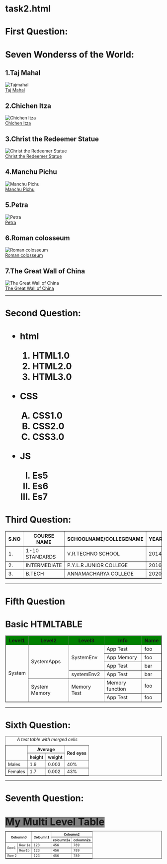 # task2.html<!DOCTYPE html>
<html>
<head>
<title>Tags</title>
</head>
<body>
<h1>First Question:</h1>
<h1>Seven Wonderss of the World:</h1>
<h2>1.Taj Mahal</h2>
<img src="https://upload.wikimedia.org/wikipedia/commons/thumb/6/67/Taj_Mahal_in_India_-_Kristian_Bertel.jpg/330px-Taj_Mahal_in_India_-_Kristian_Bertel.jpg"alt="Tajmahal"/>
<br>
<a href="https://en.wikipedia.org/wiki/Taj_Mahal"alt="Taj Mahal">Taj Mahal</a>
<h2>2.Chichen Itza</h2>
<img src="https://upload.wikimedia.org/wikipedia/commons/thumb/5/51/Chichen_Itza_3.jpg/540px-Chichen_Itza_3.jpg"alt="Chichen Itza"/>
<br>
<a href="https://en.wikipedia.org/wiki/Chichen_Itza"alt="Chichen Itza">Chichen Itza</a>
<h2>3.Christ the Redeemer Statue</h2>
<img src="https://upload.wikimedia.org/wikipedia/commons/thumb/e/e7/Aerial_view_of_the_Statue_of_Christ_the_Redeemer.jpg/330px-Aerial_view_of_the_Statue_of_Christ_the_Redeemer.jpg"alt="Christ the Redeemer Statue"/>
<br>
<a href="https://en.wikipedia.org/wiki/Christ_the_Redeemer_(statue)"alt="Christ the Redeemer Statue">Christ the Redeemer Statue</a>
<h2>4.Manchu Pichu</h2>
<img src="https://upload.wikimedia.org/wikipedia/commons/thumb/e/eb/Machu_Picchu%2C_Peru.jpg/450px-Machu_Picchu%2C_Peru.jpg"alt="Manchu Pichu"/>
<br>
<a href="https://en.wikipedia.org/wiki/Machu_Picchu"alt="Manchu Pichu">Manchu Pichu</a>
<h2>5.Petra</h2>
<img src="https://upload.wikimedia.org/wikipedia/commons/thumb/2/2f/Treasury_petra_crop.jpeg/300px-Treasury_petra_crop.jpeg"alt="Petra"/>
<br>
<a href="https://en.wikipedia.org/wiki/Petra"alt="Petra">Petra</a>
<h2>6.Roman colosseum</h2>
<img src="https://upload.wikimedia.org/wikipedia/commons/thumb/d/de/Colosseo_2020.jpg/375px-Colosseo_2020.jpg"alt="Roman colosseum"/>
<br>
<a href="https://en.wikipedia.org/wiki/Colosseum"alt="Roman colosseum">Roman colosseum</a>
<h2>7.The Great Wall of China</h2>
<img src="https://upload.wikimedia.org/wikipedia/commons/thumb/2/23/The_Great_Wall_of_China_at_Jinshanling-edit.jpg/360px-The_Great_Wall_of_China_at_Jinshanling-edit.jpg"alt="The Great Wall of China"/>
<br>
<a href="https://en.wikipedia.org/wiki/Great_Wall_of_China"alt="The Great Wall of China">The Great Wall of China</a>
<br>
<hr>
<h1>Second Question:</h1>
<h1>
<ul type="dot">
<li>html</li>
</ul>
<dl>
<ol type="1">
<dd><li>HTML1.0 </li></dd>
<dd><li>HTML2.0</li></dd>
<dd><li>HTML3.0 </li></dd>
</ol>
</dl>
<ul type="dot">
<li>CSS</li>
</ul>
<dl>
<ol type="A">
<dd><li>CSS1.0 </li></dd>
<dd><li>CSS2.0</li></dd>
<dd><li>CSS3.0 </li></dd>
</ol>
</dl>
<ul type="dot">
<li>JS</li>
</ul>
<dl>
<ol type="I">
<dd><li>Es5</li></dd>
<dd><li>Es6</li></dd>
<dd><li>Es7</li></dd>
</dl>
</ol>
<h1>Third Question:</h1>
<table border="1"cell padding="10"cellspacing="0">
<tr>
<th>S.NO</th>
<th>COURSE NAME</th>
<th>SCHOOLNAME/COLLEGENAME</th>
<th>YEAR</th>
</tr>
<tr>
<td>1.</td>
<td>1-10 STANDARDS</td>
<td>V.R.TECHNO SCHOOL</td>
<td>2014</td>
</tr>
<tr>
<td>2.</td>
<td>INTERMEDIATE</td>
<td>P.Y.L.R JUNIOR COLLEGE</td>
<td>2016</td>
</tr>
<tr>
<td>3.</td>
<td>B.TECH</td>
<td>ANNAMACHARYA COLLEGE</td>
<td>2020</td>
</tr>
</table>
<hr>
<h1>Fifth Question</h1>
<h1>Basic HTMLTABLE </h1>
<table border="1">
<tr style="background-color:green;">
<th>Level1</th>
<th>Level2</th>
<th>Level3</th>
<th>Info</th>
<th>Name</th>
</tr>
<tr>
<td rowspan="6">System</td>
<td rowspan="4">SystemApps</td>
<td rowspan="3">SystemEnv</td>
<td>App Test</td>
<td>foo</td>
</tr>
<tr>
<td>App Memory</td>
<td>foo</td>
</tr>
<tr>
<td>App Test</td>
<td>bar</td>
</tr>
<tr>
<td>systemEnv2</td>
<td>App Test</td>
<td>bar</td>
</tr>
<tr>
<td rowspan="2">System Memory</td>
<td rowspan="2">Memory Test</td>
<td>Memory function</td>
<td>foo</td>
</tr>
<tr>
<td>App Test</td>
<td>foo</td>
</tr>
</table>
<hr>
<h1>Sixth Question:</h1>
<table border ="1" cellspacing ="0" style="font-size:100%;">
<caption align="center"><i>A test table with merged cells</i></caption>
<tr>
<th rowspan="2"></th>
<th colspan="2">Average</th>
<th rowspan="2">Red eyes</th>
</tr>
<tr>
<th>height</th>
<th>weight</th>
</tr>
<tr>
<td>Males</td>
<td>1.9</td>
<td>0.003</td>
<td>40%</td>
</tr>
<tr>
<td>Females</td>
<td>1.7</td>
<td>0.002</td>
<td>43%</td>
</tr>
</table>
<hr/>
<h1>Seventh Question:<h1>
<table border="1" cellpadding="5" style="font-size:36%;">
<captions style="background-color:grey;"><font size="6">My Multi Level Table</font></caption>
<tr>
<th colspan="2" rowspan="2">Coloumn0</th>
<th colspan="1" rowspan="2">Coloumn1</th>
<th colspan="2">Coloumn2</th>
</tr>
<tr>
<th>coloumn2a</th>
<th>coloumn2a</th>
</tr>
<tr>
<td rowspan="2">Row1</td>
<td>Row 1a</td>
<td>123</td>
<td>456</td>
<td>789</td>
</tr>
<tr>
<td>Row1b</td>
<td>123</td>
<td>456</td>
<td>789</td>
</tr>
<tr>
<td colspan="2">Row 2</td>
<td>123</td>
<td>456</td>
<td>789</td>
</tr>
</body>
</html>
